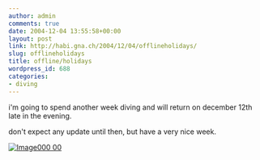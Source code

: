 ```yaml
---
author: admin
comments: true
date: 2004-12-04 13:55:58+00:00
layout: post
link: http://habi.gna.ch/2004/12/04/offlineholidays/
slug: offlineholidays
title: offline/holidays
wordpress_id: 688
categories:
- diving
---
```



i'm going to spend another week diving and will return on december 12th late in the evening.
  
don't expect any update until then, but have a very nice week.



[![Image000 00](http://habi.gna.ch/blog/images/Image000_00-tm.jpg)](http://habi.gna.ch/blog/images/Image000_00.jpg)

